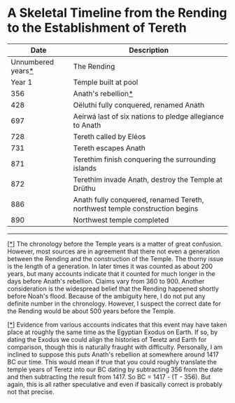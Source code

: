 # A Skeletal Timeline from the Rending to the Establishment of Tereth

|Date|Description|
|--- |--- |
|Unnumbered years[*](#fm1)|The Rending|
|Year 1|Temple built at pool|
|356|Anath's rebellion[*](#fm2)|
|428|Oëluthí fully conquered, renamed Anath|
|697|Aeírwá last of six nations to pledge allegiance to Anath|
|728|Tereth called by Eléos|
|731|Tereth escapes Anath|
|871|Terethim finish conquering the surrounding islands|
|872|Terethim invade Anath, destroy the Temple at Drüthu|
|886|Anath fully conquered, renamed Tereth, northwest temple construction begins|
|890|Northwest temple completed|

---

[[*]](#fm1) The chronology before the Temple years is a matter of great confusion. However, most sources are in agreement that there not even a generation between the Rending and the construction of the Temple. The thorny issue is the length of a generation. In later times it was counted as about 200 years, but many accounts indicate that it counted for much longer in the days before Anath's rebellion. Claims vary from 360 to 900\. Another consideration is the widespread belief that the Rending happened shortly before Noah's flood. Because of the ambiguity here, I do not put any definite number in the chronology. However, I suspect the correct date for the Rending would be about 500 years before the Temple.

[[*]](#fm2) Evidence from various accounts indicates that this event may have taken place at roughly the same time as the Egyptian Exodus on Earth. If so, by dating the Exodus we could align the histories of Teretz and Earth for comparison, though this is naturally fraught with difficulty. Personally, I am inclined to suppose this puts Anath's rebellion at somewhere around 1417 BC our time. This would mean if true that you could roughly translate the temple years of Teretz into our BC dating by subtracting 356 from the date and then subtracting the result from 1417\. So BC = 1417 - (T - 356). But again, this is all rather speculative and even if basically correct is probably not that precise.
